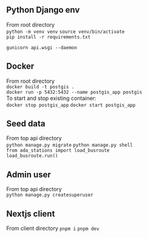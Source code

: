 ## Python Django env
From root directory  
`python -m venv venv`
`source venv/bin/activate`  
`pip install -r requirements.txt`

`gunicorn api.wsgi --daemon`

## Docker
From root directory  
`docker build -t postgis .`  
`docker run -p 5432:5432 --name postgis_app postgis`  
To start and stop existing container:  
`docker stop postgis_app`
`docker start postgis_app`

## Seed data
From top api directory  
`python manage.py migrate`
`python manage.py shell`  
`from ada_stations import load_busroute`  
`load_busroute.run()`

## Admin user
From top api directory  
`python manage.py createsuperuser`  

## Nextjs client
From client directory
```pnpm i```
```pnpm dev```
